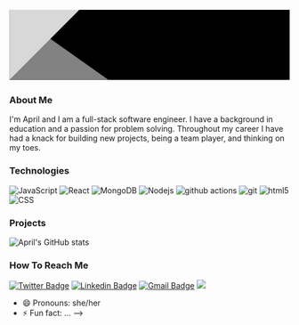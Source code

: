 
![AprilYuenBanner](https://github.com/April-Yuen/April-Yuen/blob/main/BlackModernBanner.gif)

### About Me

I'm April and I am a full-stack software engineer. I have a background in education and a passion for problem solving. Throughout my career I have had a knack for building new projects, being a team player, and thinking on my toes. 

### Technologies
![JavaScript](https://img.shields.io/badge/-JavaScript-000?&logo=JavaScript)
<img alt="React" src="https://img.shields.io/badge/-React-45b8d8?style=flat-square&logo=react&logoColor=white" />
<img alt="MongoDB" src="https://img.shields.io/badge/-MongoDB-13aa52?style=flat-square&logo=mongodb&logoColor=white" />
<img alt="Nodejs" src="https://img.shields.io/badge/-Nodejs-43853d?style=flat-square&logo=Node.js&logoColor=white" />
<img alt="github actions" src="https://img.shields.io/badge/-Github_Actions-2088FF?style=flat-square&logo=github-actions&logoColor=white" />
<img alt="git" src="https://img.shields.io/badge/-Git-F05032?style=flat-square&logo=git&logoColor=white" />
<img alt="html5" src="https://img.shields.io/badge/-HTML5-E34F26?style=flat-square&logo=html5&logoColor=white" />
![CSS](https://img.shields.io/badge/Style-CSS-informational?style=flat&logo=css3&logoColor=white&color=4AB197)

### Projects



![April's GitHub stats](https://github-readme-stats.vercel.app/api?username=April-Yuen&show_icons=true&theme=radical)

### How To Reach Me
[![Twitter Badge](https://img.shields.io/badge/-@aprilyou-1ca0f1?style=flat-square&labelColor=1ca0f1&logo=twitter&logoColor=white&link=https://twitter.com/aprilyou)](https://twitter.com/aprilyou) 
[![Linkedin Badge](https://img.shields.io/badge/-aprilyuen-blue?style=flat-square&logo=Linkedin&logoColor=white&link=https://www.linkedin.com/in/april-yuen-12066120/)](https://www.linkedin.com/in/april-yuen-12066120/)
[![Gmail Badge](https://img.shields.io/badge/-april.you@gmail.com-c14438?style=flat-square&logo=Gmail&logoColor=white&link=mailto:april.you@gmail.com)](mailto:april.you@gmail.com)
[<img src="https://img.shields.io/badge/Personal%20Site-aprilyuen-red">](https://phenomenal-dragon-09bb3a.netlify.app/)


- 😄 Pronouns: she/her
- ⚡ Fun fact: ...
-->
